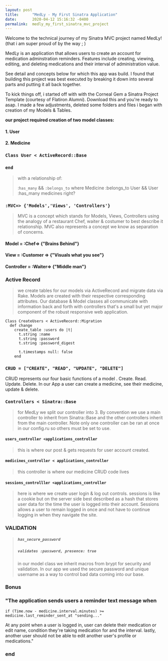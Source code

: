 ```yaml
---
layout: post
title:      "MedLy - My First Sinatra Application"
date:       2020-04-12 15:16:32 -0400
permalink:  medly_my_first_sinatra_mvc_project
---
```



Welcome to the technical journey of my Sinatra MVC project named MedLy! (that i am super proud of by the way ; )

MedLy is an application that allows users to create an account for medication adminstration reminders. Features include  creating, viewing, editing, and deleting medications and their interval of administration value. 

See detail and concepts below for which this app was build. I found that building this project was best executed by breaking it down into several parts and putting it all back together.

To kick things off, i started off with with the Corneal Gem a Sinatra Project Template (courtesy of Flatiron Alumni). Download this and you're ready to asap. I made a few adjustments, deleted some folders and files i began with creation of my  Models & Tables.


**our project required creation of two model classes:**

#### 1. User
#### 2. Medicine

### `Class User < ActiveRecord::Base` 
### `end`


>  with a relationship of:
>  
>  :`has_many` && `:belongs_to`  where Medicine :belongs_to User && User :has_many medicines right?  
 
### `:MVC=> {'Models','Views', 'Controllers'}`

> MVC is a concept which stands for Models, Views, Controllers using the analogy of a restaurant Chef, waiter & costumer to best describe it relationship. MVC also represents a concept we know as separation of concerns.


#### Model = :Chef=> {"Brains Behind"}

#### View = :Customer => {"Visuals what you see"}

#### Controller = :Waiter=> {"Middle man"}

 
###  Active Record
 
>  we create tables for our models via ActiveRecord and migrate data via Rake. 
>  Models are created with their respective corresponding attributes.
>  Our database & Model classes all communicate with information back and forth with controllers that's a small but yet major component of the robust responsive web application.
>  

```
Class CreateUsers < ActiveRecord::Migration
  def change
    create_table :users do |t|
      t.string :name
      t.string :password
      t.string :password_digest

      t.timestamps null: false
    end
```


### `CRUD = ["CREATE", "READ", "UPDATE", "DELETE"]`

CRUD represents our four basic functions of a model . Create. Read. Update. Delete. In our App a user can create a medicine, see their medicine, update & delete.


### `Controllers < Sinatra::Base`

> for MedLy we split our controller into 3. By convention we use a main controller to inherit from Sinatra::Base and the other controllers inherit from the main controller. Note only one controller can be ran at once in our config.ru so others
> must be set to use.

####  `users_controller <applications_controller`
> this is where our post & gets requests for user account created.

#### `medicines_controller < applications_controller`
> this controller is where our medicine CRUD code lives

#### `sessions_controlller <applications_controller`
> here is where we create user login & log out controls.
> sessions is like a cookie but on the server side best described as a hash that stores user data for the time the user is logged into their account. Sessions allows a user to remain logged in once and not have to continue logging in when they navigate the site.

### VALIDATION

> ##### `has_secure_password`
> ##### `validates :password, presence: true`
> in our model class we inherit macros from brypt for security and validation. In our app we used the secure password and unique username as a way to control bad data coming into our base.

### Bonus

###  "The application sends users a reminder text message when

`if (Time.now - medicine.interval.minutes) >= medicine.last_reminder_sent_at
          "sending..."`

At any point when a user is logged in, user can delete their medication or edit name, condition they're taking medication for and the interval. lastly, another user should not be able to edit another user's profile or medications."


### end

